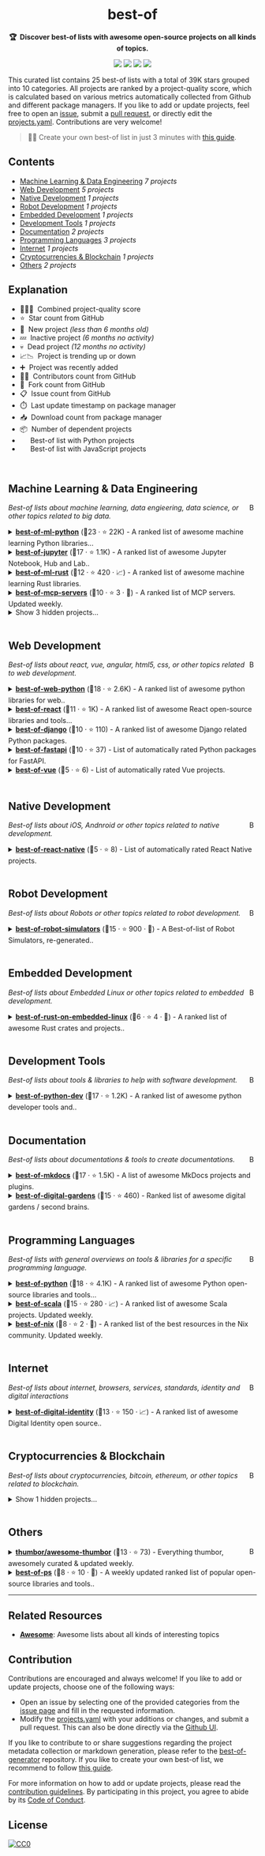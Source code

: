 <!-- markdownlint-disable -->
<h1 align="center">
    best-of
    <br>
</h1>

<p align="center">
    <strong>🏆&nbsp; Discover best-of lists with awesome open-source projects on all kinds of topics.</strong>
</p>

<p align="center">
    <a href="https://best-of.org" title="Best-of Badge"><img src="http://bit.ly/3o3EHNN"></a>
    <a href="#Contents" title="Project Count"><img src="https://img.shields.io/badge/projects-25-blue.svg?color=5ac4bf"></a>
    <a href="#Contribution" title="Contributions are welcome"><img src="https://img.shields.io/badge/contributions-welcome-green.svg"></a>
    <a href="https://github.com/best-of-lists/best-of/releases" title="Best-of Updates"><img src="https://img.shields.io/github/release-date/best-of-lists/best-of?color=green&label=updated"></a>
</p>

This curated list contains 25 best-of lists with a total of 39K stars grouped into 10 categories. All projects are ranked by a project-quality score, which is calculated based on various metrics automatically collected from Github and different package managers. If you like to add or update projects, feel free to open an [issue](https://github.com/best-of-lists/best-of/issues/new/choose), submit a [pull request](https://github.com/best-of-lists/best-of/pulls), or directly edit the [projects.yaml](https://github.com/best-of-lists/best-of/edit/main/projects.yaml). Contributions are very welcome!

> 🧙‍♂️ Create your own best-of list in just 3 minutes with [this guide](https://github.com/best-of-lists/best-of/blob/main/create-best-of-list.md).

## Contents

- [Machine Learning & Data Engineering](#machine-learning--data-engineering) _7 projects_
- [Web Development](#web-development) _5 projects_
- [Native Development](#native-development) _1 projects_
- [Robot Development](#robot-development) _1 projects_
- [Embedded Development](#embedded-development) _1 projects_
- [Development Tools](#development-tools) _1 projects_
- [Documentation](#documentation) _2 projects_
- [Programming Languages](#programming-languages) _3 projects_
- [Internet](#internet) _1 projects_
- [Cryptocurrencies & Blockchain](#cryptocurrencies--blockchain) _1 projects_
- [Others](#others) _2 projects_

## Explanation
- 🥇🥈🥉&nbsp; Combined project-quality score
- ⭐️&nbsp; Star count from GitHub
- 🐣&nbsp; New project _(less than 6 months old)_
- 💤&nbsp; Inactive project _(6 months no activity)_
- 💀&nbsp; Dead project _(12 months no activity)_
- 📈📉&nbsp; Project is trending up or down
- ➕&nbsp; Project was recently added
- 👨‍💻&nbsp; Contributors count from GitHub
- 🔀&nbsp; Fork count from GitHub
- 📋&nbsp; Issue count from GitHub
- ⏱️&nbsp; Last update timestamp on package manager
- 📥&nbsp; Download count from package manager
- 📦&nbsp; Number of dependent projects
- <img src="https://www.python.org/static/favicon.ico" style="display:inline;" width="13" height="13">&nbsp; Best-of list with Python projects
- <img src="https://cdn.icon-icons.com/icons2/2108/PNG/512/javascript_icon_130900.png" style="display:inline;" width="13" height="13">&nbsp; Best-of list with JavaScript projects

<br>

## Machine Learning & Data Engineering

<a href="#contents"><img align="right" width="15" height="15" src="https://git.io/JtehR" alt="Back to top"></a>

_Best-of lists about machine learning, data engieering, data science, or other topics related to big data._

<details><summary><b><a href="https://github.com/lukasmasuch/best-of-ml-python">best-of-ml-python</a></b> (🥇23 ·  ⭐ 22K) - A ranked list of awesome machine learning Python libraries... <code><img src="https://www.python.org/static/favicon.ico" style="display:inline;" width="13" height="13"></code></summary>

- [GitHub](https://github.com/lukasmasuch/best-of-ml-python) (👨‍💻 54 · 🔀 2.9K · 📋 61 - 44% open · ⏱️ 18.09.2025):

	```
	git clone https://github.com/ml-tooling/best-of-ml-python
	```
</details>
<details><summary><b><a href="https://github.com/ml-tooling/best-of-jupyter">best-of-jupyter</a></b> (🥈17 ·  ⭐ 1.1K) - A ranked list of awesome Jupyter Notebook, Hub and Lab.. <code><img src="https://www.python.org/static/favicon.ico" style="display:inline;" width="13" height="13"></code></summary>

- [GitHub](https://github.com/ml-tooling/best-of-jupyter) (👨‍💻 13 · 🔀 86 · 📋 6 - 33% open · ⏱️ 18.09.2025):

	```
	git clone https://github.com/ml-tooling/best-of-jupyter
	```
</details>
<details><summary><b><a href="https://github.com/e-tornike/best-of-ml-rust">best-of-ml-rust</a></b> (🥉12 ·  ⭐ 420 · 📈) - A ranked list of awesome machine learning Rust libraries.</summary>

- [GitHub](https://github.com/e-tornike/best-of-ml-rust) (👨‍💻 4 · 🔀 20 · ⏱️ 16.09.2025):

	```
	git clone https://github.com/e-tornike/best-of-ml-rust
	```
</details>
<details><summary><b><a href="https://github.com/tolkonepiu/best-of-mcp-servers">best-of-mcp-servers</a></b> (🥉10 ·  ⭐ 3 · 🐣) - A ranked list of MCP servers. Updated weekly.</summary>

- [GitHub](https://github.com/tolkonepiu/best-of-mcp-servers) (👨‍💻 3 · 🔀 1 · ⏱️ 15.09.2025):

	```
	git clone https://github.com/tolkonepiu/best-of-mcp-servers
	```
</details>
<details><summary>Show 3 hidden projects...</summary>

- <b><a href="https://github.com/taranjeet/awesome-gpts">awesome-gpts</a></b> (🥈13 ·  ⭐ 1.3K · 💀) - Collection of all the GPTs created by the community. <code><img src="https://www.python.org/static/favicon.ico" style="display:inline;" width="13" height="13"></code>
- <b><a href="https://github.com/jrieke/best-of-streamlit">best-of-streamlit</a></b> (🥈13 ·  ⭐ 1.3K · 💀) - A ranked gallery of awesome streamlit apps built by the.. <code><img src="https://www.python.org/static/favicon.ico" style="display:inline;" width="13" height="13"></code>
- <b><a href="https://github.com/e-tornike/best-of-ml-julia">best-of-ml-julia</a></b> (🥉7 ·  ⭐ 24 · 💀) - A ranked list of awesome machine learning Julia libraries.
</details>
<br>

## Web Development

<a href="#contents"><img align="right" width="15" height="15" src="https://git.io/JtehR" alt="Back to top"></a>

_Best-of lists about react, vue, angular, html5, css, or other topics related to web development._

<details><summary><b><a href="https://github.com/ml-tooling/best-of-web-python">best-of-web-python</a></b> (🥇18 ·  ⭐ 2.6K) - A ranked list of awesome python libraries for web.. <code><img src="https://www.python.org/static/favicon.ico" style="display:inline;" width="13" height="13"></code></summary>

- [GitHub](https://github.com/ml-tooling/best-of-web-python) (👨‍💻 16 · 🔀 190 · ⏱️ 18.09.2025):

	```
	git clone https://github.com/ml-tooling/best-of-web-python
	```
</details>
<details><summary><b><a href="https://github.com/lukasmasuch/best-of-react">best-of-react</a></b> (🥈11 ·  ⭐ 1K) - A ranked list of awesome React open-source libraries and tools... <code><img src="https://cdn.icon-icons.com/icons2/2108/PNG/512/javascript_icon_130900.png" style="display:inline;" width="13" height="13"></code></summary>

- [GitHub](https://github.com/lukasmasuch/best-of-react) (👨‍💻 9 · 🔀 110 · 📋 4 - 50% open · ⏱️ 28.08.2025):

	```
	git clone https://github.com/lukasmasuch/best-of-react
	```
</details>
<details><summary><b><a href="https://github.com/fkromer/best-of-django">best-of-django</a></b> (🥉10 ·  ⭐ 110) - A ranked list of awesome Django related Python packages. <code><img src="https://www.python.org/static/favicon.ico" style="display:inline;" width="13" height="13"></code></summary>

- [GitHub](https://github.com/fkromer/best-of-django) (👨‍💻 3 · 🔀 13 · ⏱️ 01.09.2025):

	```
	git clone https://github.com/fkromer/best-of-django
	```
</details>
<details><summary><b><a href="https://github.com/fkromer/best-of-fastapi">best-of-fastapi</a></b> (🥉10 ·  ⭐ 37) - List of automatically rated Python packages for FastAPI. <code><img src="https://www.python.org/static/favicon.ico" style="display:inline;" width="13" height="13"></code></summary>

- [GitHub](https://github.com/fkromer/best-of-fastapi) (👨‍💻 3 · 🔀 1 · ⏱️ 11.09.2025):

	```
	git clone https://github.com/fkromer/best-of-fastapi
	```
</details>
<details><summary><b><a href="https://github.com/fkromer/best-of-vue">best-of-vue</a></b> (🥉5 ·  ⭐ 6) - List of automatically rated Vue projects. <code><img src="https://cdn.icon-icons.com/icons2/2108/PNG/512/javascript_icon_130900.png" style="display:inline;" width="13" height="13"></code></summary>

- [GitHub](https://github.com/fkromer/best-of-vue) (👨‍💻 2 · ⏱️ 22.05.2025):

	```
	git clone https://github.com/fkromer/best-of-vue
	```
</details>
<br>

## Native Development

<a href="#contents"><img align="right" width="15" height="15" src="https://git.io/JtehR" alt="Back to top"></a>

_Best-of lists about iOS, Andnroid or other topics related to native development._

<details><summary><b><a href="https://github.com/fkromer/best-of-react-native">best-of-react-native</a></b> (🥇5 ·  ⭐ 8) - List of automatically rated React Native projects.</summary>

- [GitHub](https://github.com/fkromer/best-of-react-native) (👨‍💻 2 · 🔀 2 · ⏱️ 22.05.2025):

	```
	git clone https://github.com/fkromer/best-of-react-native
	```
</details>
<br>

## Robot Development

<a href="#contents"><img align="right" width="15" height="15" src="https://git.io/JtehR" alt="Back to top"></a>

_Best-of lists about Robots or other topics related to robot development._

<details><summary><b><a href="https://github.com/knmcguire/best-of-robot-simulators">best-of-robot-simulators</a></b> (🥇15 ·  ⭐ 900 · 🐣) - A Best-of-list of Robot Simulators, re-generated..</summary>

- [GitHub](https://github.com/knmcguire/best-of-robot-simulators) (👨‍💻 8 · 🔀 54 · 📋 130 - 10% open · ⏱️ 17.09.2025):

	```
	git clone https://github.com/knmcguire/best-of-robot-simulators
	```
</details>
<br>

## Embedded Development

<a href="#contents"><img align="right" width="15" height="15" src="https://git.io/JtehR" alt="Back to top"></a>

_Best-of lists about Embedded Linux or other topics related to embedded development._

<details><summary><b><a href="https://github.com/fkromer/best-of-rust-on-embedded-linux">best-of-rust-on-embedded-linux</a></b> (🥇6 ·  ⭐ 4 · 🐣) - A ranked list of awesome Rust crates and projects..</summary>

- [GitHub](https://github.com/fkromer/best-of-rust-on-embedded-linux) (👨‍💻 4 · 🔀 1 · ⏱️ 11.09.2025):

	```
	git clone https://github.com/fkromer/best-of-rust-on-embedded-linux
	```
</details>
<br>

## Development Tools

<a href="#contents"><img align="right" width="15" height="15" src="https://git.io/JtehR" alt="Back to top"></a>

_Best-of lists about tools & libraries to help with software development._

<details><summary><b><a href="https://github.com/ml-tooling/best-of-python-dev">best-of-python-dev</a></b> (🥇17 ·  ⭐ 1.2K) - A ranked list of awesome python developer tools and.. <code><img src="https://www.python.org/static/favicon.ico" style="display:inline;" width="13" height="13"></code></summary>

- [GitHub](https://github.com/ml-tooling/best-of-python-dev) (👨‍💻 7 · 🔀 53 · 📋 10 - 50% open · ⏱️ 18.09.2025):

	```
	git clone https://github.com/ml-tooling/best-of-python-dev
	```
</details>
<br>

## Documentation

<a href="#contents"><img align="right" width="15" height="15" src="https://git.io/JtehR" alt="Back to top"></a>

_Best-of lists about documentations & tools to create documentations._

<details><summary><b><a href="https://github.com/mkdocs/catalog">best-of-mkdocs</a></b> (🥇17 ·  ⭐ 1.5K) - A list of awesome MkDocs projects and plugins.</summary>

- [GitHub](https://github.com/mkdocs/catalog) (👨‍💻 62 · 🔀 100 · 📋 36 - 5% open · ⏱️ 11.09.2025):

	```
	git clone https://github.com/mkdocs/catalog
	```
</details>
<details><summary><b><a href="https://github.com/lyz-code/best-of-digital-gardens">best-of-digital-gardens</a></b> (🥉15 ·  ⭐ 460) - Ranked list of awesome digital gardens / second brains.</summary>

- [GitHub](https://github.com/lyz-code/best-of-digital-gardens) (👨‍💻 21 · 🔀 26 · ⏱️ 17.09.2025):

	```
	git clone https://github.com/lyz-code/best-of-digital-gardens
	```
</details>
<br>

## Programming Languages

<a href="#contents"><img align="right" width="15" height="15" src="https://git.io/JtehR" alt="Back to top"></a>

_Best-of lists with general overviews on tools & libraries for a specific programming language._

<details><summary><b><a href="https://github.com/lukasmasuch/best-of-python">best-of-python</a></b> (🥇18 ·  ⭐ 4.1K) - A ranked list of awesome Python open-source libraries and tools... <code><img src="https://www.python.org/static/favicon.ico" style="display:inline;" width="13" height="13"></code></summary>

- [GitHub](https://github.com/lukasmasuch/best-of-python) (👨‍💻 14 · 🔀 270 · 📋 14 - 57% open · ⏱️ 18.09.2025):

	```
	git clone https://github.com/ml-tooling/best-of-python
	```
</details>
<details><summary><b><a href="https://github.com/stkeky/best-of-scala">best-of-scala</a></b> (🥉15 ·  ⭐ 280 · 📈) - A ranked list of awesome Scala projects. Updated weekly.</summary>

- [GitHub](https://github.com/stkeky/best-of-scala) (👨‍💻 18 · 🔀 25 · 📋 12 - 25% open · ⏱️ 15.09.2025):

	```
	git clone https://github.com/stkeky/best-of-scala
	```
</details>
<details><summary><b><a href="https://github.com/tolkonepiu/best-of-nix">best-of-nix</a></b> (🥉8 ·  ⭐ 2 · 🐣) - A ranked list of the best resources in the Nix community. Updated weekly.</summary>

- [GitHub](https://github.com/tolkonepiu/best-of-nix) (👨‍💻 3 · ⏱️ 15.09.2025):

	```
	git clone https://github.com/tolkonepiu/best-of-nix
	```
</details>
<br>

## Internet

<a href="#contents"><img align="right" width="15" height="15" src="https://git.io/JtehR" alt="Back to top"></a>

_Best-of lists about internet, browsers, services, standards, identity and digital interactions_

<details><summary><b><a href="https://github.com/jruizaranguren/best-of-digital-identity">best-of-digital-identity</a></b> (🥇13 ·  ⭐ 150 · 📈) - A ranked list of awesome Digital Identity open source..</summary>

- [GitHub](https://github.com/jruizaranguren/best-of-digital-identity) (👨‍💻 5 · 🔀 10 · ⏱️ 05.09.2025):

	```
	git clone https://github.com/jruizaranguren/best-of-digital-identity
	```
</details>
<br>

## Cryptocurrencies & Blockchain

<a href="#contents"><img align="right" width="15" height="15" src="https://git.io/JtehR" alt="Back to top"></a>

_Best-of lists about cryptocurrencies, bitcoin, ethereum, or other topics related to blockchain._

<details><summary>Show 1 hidden projects...</summary>

- <b><a href="https://github.com/lukasmasuch/best-of-crypto">best-of-crypto</a></b> (🥇13 ·  ⭐ 480 · 💀) - A ranked list of awesome open-source crypto projects. Updated..
</details>
<br>

## Others

<a href="#contents"><img align="right" width="15" height="15" src="https://git.io/JtehR" alt="Back to top"></a>

<details><summary><b><a href="https://github.com/thumbor/awesome-thumbor">thumbor/awesome-thumbor</a></b> (🥇13 ·  ⭐ 73) - Everything thumbor, awesomely curated & updated weekly.</summary>

- [GitHub](https://github.com/thumbor/awesome-thumbor) (👨‍💻 5 · 🔀 4 · ⏱️ 13.09.2025):

	```
	git clone https://github.com/thumbor/awesome-thumbor
	```
</details>
<details><summary><b><a href="https://github.com/jinningwang/best-of-ps">best-of-ps</a></b> (🥉8 ·  ⭐ 10 · 🐣) - A weekly updated ranked list of popular open-source libraries and tools..</summary>

- [GitHub](https://github.com/jinningwang/best-of-ps) (👨‍💻 7 · ⏱️ 28.08.2025):

	```
	git clone https://github.com/jinningwang/best-of-ps
	```
</details>

---

## Related Resources

- [**Awesome**](https://github.com/sindresorhus/awesome): Awesome lists about all kinds of interesting topics

## Contribution

Contributions are encouraged and always welcome! If you like to add or update projects, choose one of the following ways:

- Open an issue by selecting one of the provided categories from the [issue page](https://github.com/best-of-lists/best-of/issues/new/choose) and fill in the requested information.
- Modify the [projects.yaml](https://github.com/best-of-lists/best-of/blob/main/projects.yaml) with your additions or changes, and submit a pull request. This can also be done directly via the [Github UI](https://github.com/best-of-lists/best-of/edit/main/projects.yaml).

If you like to contribute to or share suggestions regarding the project metadata collection or markdown generation, please refer to the [best-of-generator](https://github.com/best-of-lists/best-of-generator) repository. If you like to create your own best-of list, we recommend to follow [this guide](https://github.com/best-of-lists/best-of/blob/main/create-best-of-list.md).

For more information on how to add or update projects, please read the [contribution guidelines](https://github.com/best-of-lists/best-of/blob/main/CONTRIBUTING.md). By participating in this project, you agree to abide by its [Code of Conduct](https://github.com/best-of-lists/best-of/blob/main/.github/CODE_OF_CONDUCT.md).

## License

[![CC0](https://mirrors.creativecommons.org/presskit/buttons/88x31/svg/by-sa.svg)](https://creativecommons.org/licenses/by-sa/4.0/)
